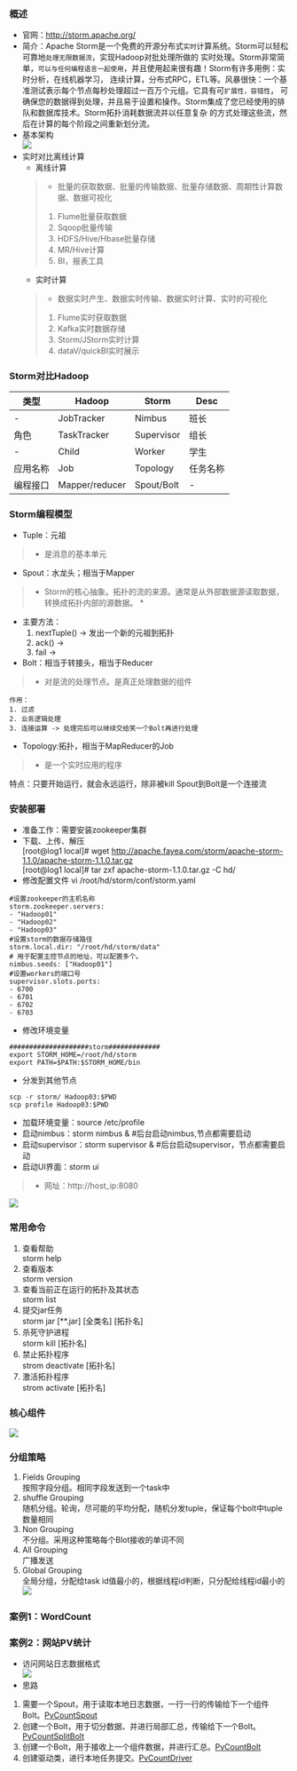 ### 概述
+ 官网：http://storm.apache.org/
+ 简介：Apache Storm是一个免费的开源分布式`实时`计算系统。Storm可以轻松可靠地`处理无限数据流`，实现Hadoop对批处理所做的
实时处理。Storm非常简单，`可以与任何编程语言一起使用`，并且使用起来很有趣！Storm有许多用例：实时分析，在线机器学习，
连续计算，分布式RPC，ETL等。风暴很快：一个基准测试表示每个节点每秒处理超过一百万个元组。它具有可`扩展性，容错性`，
可确保您的数据得到处理，并且易于设置和操作。Storm集成了您已经使用的排队和数据库技术。Storm拓扑消耗数据流并以任意复杂
的方式处理这些流，然后在计算的每个阶段之间重新划分流。
+ 基本架构      
![](img/toplo.png)
+ 实时对比离线计算
    + 离线计算
    > - 批量的获取数据、批量的传输数据、批量存储数据、周期性计算数据、数据可视化
    > 1. Flume批量获取数据
    > 2. Sqoop批量传输
    > 3. HDFS/Hive/Hbase批量存储
    > 4. MR/Hive计算
    > 5. BI，报表工具
    + 实时计算
    > - 数据实时产生、数据实时传输、数据实时计算、实时的可视化
    > 1. Flume实时获取数据
    > 2. Kafka实时数据存储
    > 3. Storm/JStorm实时计算
    > 4. dataV/quickBI实时展示
### Storm对比Hadoop
|类型|Hadoop|Storm|Desc|
|---|---|---|---|
|-|JobTracker|Nimbus|班长|
|角色|TaskTracker|Supervisor|组长|
|-|Child|Worker|学生|
|应用名称|Job|Topology|任务名称|
|编程接口|Mapper/reducer|Spout/Bolt|-|
### Storm编程模型
+ Tuple：元祖
> - 是消息的基本单元
+ Spout：水龙头；相当于Mapper
> - Storm的核心抽象。拓扑的流的来源。通常是从外部数据源读取数据，转换成拓扑内部的源数据。
	* 
+ 主要方法：
    1. nextTuple()  -> 发出一个新的元祖到拓扑
	2. ack() -> 
	3. fail -> 
+ Bolt：相当于转接头，相当于Reducer
> - 对是流的处理节点。是真正处理数据的组件
        
    作用：
    1. 过滤
    2. 业务逻辑处理
    3. 连接运算 -> 处理完后可以继续交给笑一个Bolt再进行处理
+ Topology:拓扑，相当于MapReducer的Job
> - 是一个实时应用的程序

特点：只要开始运行，就会永远运行，除非被kill
Spout到Bolt是一个连接流
### 安装部署
+ 准备工作：需要安装zookeeper集群
+ 下载、上传、解压     
[root@log1 local]# wget http://apache.fayea.com/storm/apache-storm-1.1.0/apache-storm-1.1.0.tar.gz      
[root@log1 local]# tar zxf apache-storm-1.1.0.tar.gz -C hd/
+ 修改配置文件   vi /root/hd/storm/conf/storm.yaml
```
#设置zookeeper的主机名称
storm.zookeeper.servers:
- "Hadoop01"
- "Hadoop02"
- "Hadoop03"
#设置storm的数据存储路径
storm.local.dir: "/root/hd/storm/data"
# 用于配置主控节点的地址，可以配置多个。
nimbus.seeds: ["Hadoop01"]
#设置workers的端口号
supervisor.slots.ports:
- 6700
- 6701
- 6702
- 6703
```
+ 修改环境变量
```
####################storm############# 
export STORM_HOME=/root/hd/storm
export PATH=$PATH:$STORM_HOME/bin
```
+ 分发到其他节点
```
scp -r storm/ Hadoop03:$PWD
scp profile Hadoop03:$PWD
```
+ 加载环境变量：source /etc/profile
+ 启动nimbus：storm nimbus &  #后台启动nimbus,节点都需要启动
+ 启动supervisor：storm supervisor & #后台启动supervisor，节点都需要启动
+ 启动UI界面：storm ui
> - 网址：http://host_ip:8080      

![](img/stormui.png)
### 常用命令
1. 查看帮助     
storm help
1. 查看版本     
storm version
1. 查看当前正在运行的拓扑及其状态      
storm list
1. 提交jar任务      
storm jar [**.jar] [全类名] [拓扑名]
1. 杀死守护进程       
storm kill [拓扑名]        
1. 禁止拓扑程序       
strom deactivate [拓扑名]
1. 激活拓扑程序       
strom activate [拓扑名]
### 核心组件
![](img/zujian.png)
### 分组策略
1. Fields Grouping      
按照字段分组。相同字段发送到一个task中
1. shuffle Grouping     
随机分组。轮询，尽可能的平均分配，随机分发tuple，保证每个bolt中tuple数量相同
1. Non Grouping     
不分组。采用这种策略每个Blot接收的单词不同
1. All Grouping     
广播发送
1. Global Grouping      
全局分组，分配给task id值最小的，根据线程id判断，只分配给线程id最小的
![](img/group.png)
### 案例1：WordCount
### 案例2：网站PV统计
+ 访问网站日志数据格式        
![](img/log.png)
+ 思路
1. 需要一个Spout，用于读取本地日志数据，一行一行的传输给下一个组件Bolt。[PvCountSpout](StromCase/src/main/java/PVCount/PvCountSpout.java)
2. 创建一个Bolt，用于切分数据、并进行局部汇总，传输给下一个Bolt。[PvCountSplitBolt](StromCase/src/main/java/PVCount/PvCountSplitBolt.java)
3. 创建一个Bolt，用于接收上一个组件数据，并进行汇总。[PvCountBolt](StromCase/src/main/java/PVCount/PvCountBolt.java)
4. 创建驱动类，进行本地任务提交。[PvCountDriver](StromCase/src/main/java/PVCount/PvCountDriver.java)
